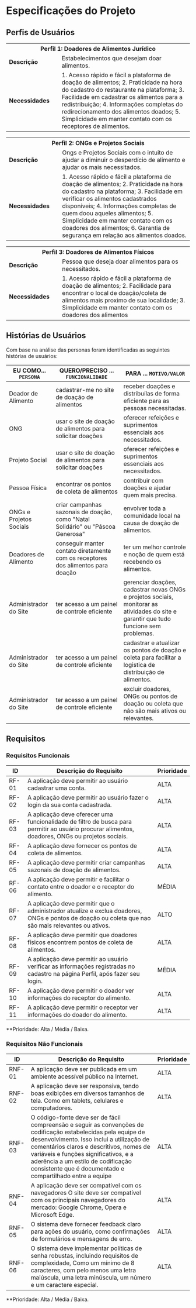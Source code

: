 # Especificações do Projeto

## Perfis de Usuários

<table>
<tbody>
<tr>
<th colspan="2">Perfil 1: Doadores de Alimentos Jurídico </th>
</tr>
<tr>
<td width="150px"><b>Descrição</b></td>
<td width="600px">
Estabelecimentos que desejam doar alimentos.
</td>
</tr>
<tr>
<td><b>Necessidades</b></td>
<td>
1. Acesso rápido e fácil a plataforma de doação de alimentos;
2. Praticidade na hora do cadastro do restaurante na plataforma;
3. Facilidade em cadastrar os alimentos para a redistribuição;
4. Informações completas do redirecionamento dos alimentos doados;
5. Simplicidade em manter contato com os receptores de alimentos.
</td>
</tr>
</tbody>
</table>

<table>
<tbody>
<tr>
<th colspan="2">Perfil 2: ONGs e Projetos Sociais </th>
</tr>
<tr>
<td width="150px"><b>Descrição</b></td>
<td width="600px">
Ongs e Projetos Sociais com o intuito de ajudar a diminuir o desperdício de alimento e ajudar os mais necessitados.
</td>
</tr>
<tr>
<td><b>Necessidades</b></td>
<td>
1. Acesso rápido e fácil a plataforma de doação de alimentos;
2. Praticidade na hora do cadastro na plataforma;
3. Facilidade em verificar os alimentos cadastrados disponíveis;
4. Informações completas de quem doou aqueles alimentos;
5. Simplicidade em manter contato com os doadores dos alimentos;
6. Garantia de segurança em relação aos alimentos doados.
</td>
</tr>
</tbody>
</table>

<table>
<tbody>
<tr>
<th colspan="2">Perfil 3: Doadores de Alimentos Físicos </th>
</tr>
<tr>
<td width="150px"><b>Descrição</b></td>
<td width="600px">
Pessoa que deseja doar alimentos para os necessitados.
</td>
</tr>
<tr>
<td><b>Necessidades</b></td>
<td>
1. Acesso rápido e fácil a plataforma de doação de alimentos;
2. Facilidade para encontrar o local de doação/coleta de alimentos mais proximo de sua localidade;
3. Simplicidade em manter contato com os doadores dos alimentos
</td>
</tr>
</tbody>
</table>


## Histórias de Usuários

Com base na análise das personas foram identificadas as seguintes histórias de usuários:

|EU COMO... `PERSONA`| QUERO/PRECISO ... `FUNCIONALIDADE`                                             |PARA ... `MOTIVO/VALOR`                 |
|--------------------|--------------------------------------------------------------------------------|----------------------------------------|
|Doador de Alimento | cadastrar-me no site de doação de alimentos | receber doações e distribuílas de forma eficiente para as pessoas necessitadas. |
|ONG | usar o site de doação de alimentos para solicitar doações  | oferecer refeições e suprimentos essenciais aos necessitados.  |
|Projeto Social | usar o site de doação de alimentos para solicitar doações  | oferecer refeições e suprimentos essenciais aos necessitados.  |
|Pessoa Física | encontrar os pontos de coleta de alimentos   | contribuir com doações e ajudar quem mais precisa. |
|ONGs e Projetos Sociais | criar campanhas sazonais de doação, como "Natal Solidário" ou "Páscoa Generosa" | envolver toda a comunidade local na causa de doação de alimentos. |
|Doadores de Alimento | conseguir manter contato diretamente com os receptores dos alimentos para doação | ter um melhor controle e noção de quem está recebendo os alimentos. |
|Administrador do Site | ter acesso a um painel de controle eficiente | gerenciar doações, cadastrar novas ONGs e projetos sociais, monitorar as atividades do site e garantir que tudo funcione sem problemas. |
|Administrador do Site | ter acesso a um painel de controle eficiente | cadastrar e atualizar os pontos de doação e coleta para facilitar a logistica de distribuição de alimentos. |
|Administrador do Site| ter acesso a um painel de controle eficiente | excluir doadores, ONGs ou pontos de doação ou coleta que não são mais ativos ou relevantes. |

## Requisitos

### Requisitos Funcionais

|ID    | Descrição do Requisito  | Prioridade |
|------|-----------------------------------------|----|
|RF-01| A aplicação deve permitir ao usuário cadastrar uma conta.   | ALTA | 
|RF-02| A aplicação deve permitir ao usuário fazer o login da sua conta cadastrada.   | ALTA | 
|RF-03| A aplicação deve oferecer uma funcionalidade de filtro de busca para permitir ao usuário procurar alimentos, doadores, ONGs ou projetos sociais.    | ALTA |
|RF-04| A aplicação deve fornecer os pontos de coleta de alimentos.  | ALTA |
|RF-05| A aplicação deve permitir criar campanhas sazonais de doação de alimentos.    | ALTA |
|RF-06| A aplicação deve permitir e facilitar o contato entre o doador e o receptor do alimento.   | MÉDIA |
|RF-07| A aplicação deve permitir que o administrador atualize e exclua doadores, ONGs e pontos de doação ou coleta que nao são mais relevantes ou ativos.  | ALTO |
|RF-08| A aplicação deve permitir que doadores físicos encontrem pontos de coleta de alimentos.  | ALTA |
|RF-09| A aplicação deve permitir ao usuário verificar as informações registradas no cadastro na página Perfil, após fazer seu login.  | MÉDIA |
|RF-10| A aplicação deve permitir o doador ver informações do receptor do alimento.  | ALTA |
|RF-11| A aplicação deve permitir o receptor ver informações do doador do alimento.  | ALTA |

**Prioridade: Alta / Média / Baixa.  

### Requisitos Não Funcionais

|ID     | Descrição do Requisito  |Prioridade |
|-------|-------------------------|----|
|RNF-01| A aplicação deve ser publicada em um ambiente acessível público na Internet.  | ALTA | 
|RNF-02| A aplicação deve ser responsiva, tendo boas exibições em diversos tamanhos de tela. Como em tablets, celulares e computadores.  | ALTA | 
|RNF-03| O código-fonte deve ser de fácil compreensão e seguir as convenções de codificação estabelecidas pela equipe de desenvolvimento. Isso inclui a utilização de comentários claros e descritivos, nomes de variáveis e funções significativos, e a aderência a um estilo de codificação consistente que é documentado e compartilhado entre a equipe  | ALTA | 
|RNF-04| A aplicação deve ser compatível com os navegadores O site deve ser compatível com os principais navegadores do mercado: Google Chrome, Opera e Microsoft Edge.  | ALTA | 
|RNF-05| O sistema deve fornecer feedback claro para ações do usuário, como confirmações de formulários e mensagens de erro.  | ALTA | 
|RNF-06| O sistema deve implementar políticas de senha robustas, incluindo requisitos de complexidade, Como um mínimo de 8 caracteres, com pelo menos uma letra maiúscula, uma letra minúscula, um número e um caractere especial.  | ALTA | 

**Prioridade: Alta / Média / Baixa.
